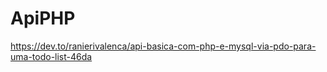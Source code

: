 # ApiPHP
https://dev.to/ranierivalenca/api-basica-com-php-e-mysql-via-pdo-para-uma-todo-list-46da



